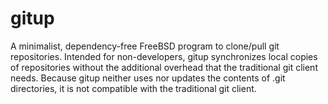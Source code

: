 # gitup
A minimalist, dependency-free FreeBSD program to clone/pull git repositories.  Intended for non-developers, gitup synchronizes local copies of repositories without the additional overhead that the traditional git client needs.  Because gitup neither uses nor updates the contents of .git directories, it is not compatible with the traditional git client.
